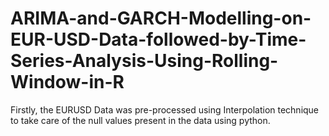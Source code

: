 # ARIMA-and-GARCH-Modelling-on-EUR-USD-Data-followed-by-Time-Series-Analysis-Using-Rolling-Window-in-R
Firstly, the EURUSD Data was pre-processed using Interpolation technique to take care of the null values present in the data using python. 
